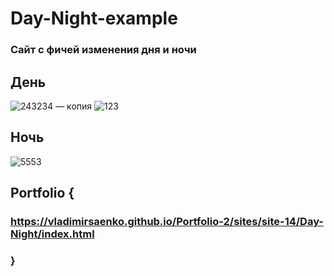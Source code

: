 # Day-Night-example
 
### Сайт с фичей изменения дня и ночи

## День

![243234 — копия](https://user-images.githubusercontent.com/56477695/138553822-8fd60dcd-f81f-48a6-bed7-96c08eda2e80.jpg)
![123](https://user-images.githubusercontent.com/56477695/115112435-3ea36480-9f8e-11eb-88be-fb1b9c34db53.png)

## Ночь

![5553](https://user-images.githubusercontent.com/56477695/115112443-45ca7280-9f8e-11eb-921e-dff72595859c.png)

## Portfolio {

### https://vladimirsaenko.github.io/Portfolio-2/sites/site-14/Day-Night/index.html

### }
